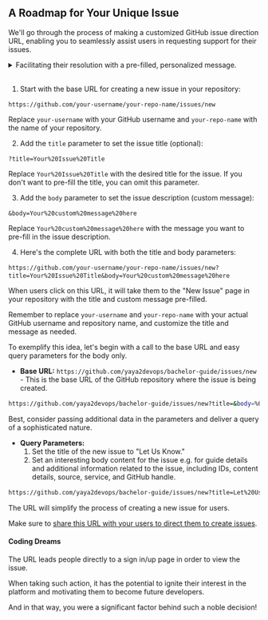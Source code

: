 ## A Roadmap for Your Unique Issue

We'll go through the process of making a customized GitHub issue direction URL, enabling you to seamlessly assist users in requesting support for their issues.


<details>

<summary>
Facilitating their resolution with a pre-filled, personalized message.
</summary>

<br>

|💡Issue Explained| It is like a virtual sticky note where people can write down problems, ideas, or tasks related to a project. |
|---:|:---|


<img src="assets/issue-url-end-query.png">



</details>

<br>

1. Start with the base URL for creating a new issue in your repository:
```
https://github.com/your-username/your-repo-name/issues/new
```
Replace `your-username` with your GitHub username and `your-repo-name` with the name of your repository.

2. Add the `title` parameter to set the issue title (optional):

```
?title=Your%20Issue%20Title
```

Replace `Your%20Issue%20Title` with the desired title for the issue. If you don't want to pre-fill the title, you can omit this parameter.

3. Add the `body` parameter to set the issue description (custom message):

```
&body=Your%20custom%20message%20here
```

Replace `Your%20custom%20message%20here` with the message you want to pre-fill in the issue description.

4. Here's the complete URL with both the title and body parameters:
```
https://github.com/your-username/your-repo-name/issues/new?title=Your%20Issue%20Title&body=Your%20custom%20message%20here
```
When users click on this URL, it will take them to the "New Issue" page in your repository with the title and custom message pre-filled. 

Remember to replace `your-username` and `your-repo-name` with your actual GitHub username and repository name, and customize the title and message as needed.



To exemplify this idea, let's begin with a call to the base URL and easy query parameters for the body only.

* **Base URL:** `https://github.com/yaya2devops/bachelor-guide/issues/new` - This is the base URL of the GitHub repository where the issue is being created.


```sh
https://github.com/yaya2devops/bachelor-guide/issues/new?title=&body=%0A%0A%5BEnter%20feedback%20here%5D%0A%0A%0A
```


Best, consider passing additional data in the parameters  and deliver a query of a sophisticated nature.


* **Query Parameters:**
   1. Set the title of the new issue to "Let Us Know."
   2. Set an interesting body content for the issue e.g. for guide details and additional information related to the issue, including IDs, content details, source, service, and GitHub handle.

```sh
https://github.com/yaya2devops/bachelor-guide/issues/new?title=Let%20Us%20Know&body=%0A%0A%5BEnter%20feedback%20here%5D%0A%0A%0A---%0A%23%23%23%23%20Guide%20Details%0A%E2%9A%A0%20*Leave%20This%20section%20for%20GitHub%20and%20Guide%20issue%20redirections*%0A*%20ID%3A%20%5B7e2c0e6e-8b6d-4c2f-aaef-15f736a7b2a1%5D%0A*%20Version%20Independent%20ID%3A%20%5Ba5f1d387-7be9-4f0c-b92d-d52d16ef1d8e%5D%0A*%20Content%3A%20%5BBachelors%20in%20Computer%20Engineering%20Guide%5D%0A*%20Content%20Source%3A%20%5Bbachelor-guide/docs/README.md%5D(https://github.com/yaya2devops/bachelor-guide/blob/main/docs/README.md)%0A*%20Service%3A%20%5Bcollege-students-empower%5D%0A*%20GitHub%20Handle%3A%20%40yaya2devops
 ```

The URL will simplify the process of creating a new issue for users.


Make sure to [share this URL with your users to direct them to create issues](https://github.com/yaya2devops/bachelor-guide/issues/new?title=Let%20Us%20Know&body=%0A%0A%5BEnter%20feedback%20here%5D%0A%0A%0A---%0A%23%23%23%23%20Guide%20Details%0A%E2%9A%A0%20*Leave%20This%20section%20for%20GitHub%20and%20Guide%20issue%20redirections*%0A*%20ID%3A%20%5B7e2c0e6e-8b6d-4c2f-aaef-15f736a7b2a1%5D%0A*%20Version%20Independent%20ID%3A%20%5Ba5f1d387-7be9-4f0c-b92d-d52d16ef1d8e%5D%0A*%20Content%3A%20%5BBachelors%20in%20Computer%20Engineering%20Guide%5D%0A*%20Content%20Source%3A%20%5Bbachelor-guide/docs/README.md%5D(https://github.com/yaya2devops/bachelor-guide/blob/main/docs/README.md)%0A*%20Service%3A%20%5Bcollege-students-empower%5D%0A*%20GitHub%20Handle%3A%20%40yaya2devops). 


####  Coding Dreams
The URL leads people directly to a sign in/up page in order to view the issue.

When taking such action, it has the potential to ignite their interest in the platform and motivating them to become future developers.

And in that way, you were a significant factor behind such a noble decision!

 






